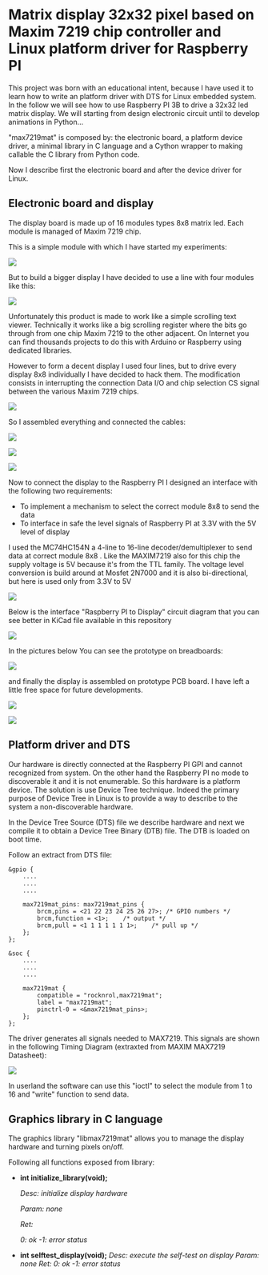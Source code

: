 # Matrix display 32x32 pixel based on Maxim 7219 chip controller and Linux platform driver for Raspberry PI


This project was born with an educational intent, because I have used it to learn how to write an platform driver with DTS for Linux embedded system.
In the follow we will see how to use Raspberry PI 3B to drive a 32x32 led matrix display. 
We will starting from design electronic circuit until to develop animations in Python...

"max7219mat" is composed by: the electronic board, a platform device driver, a minimal library in C language and a Cython wrapper to making callable the C library from Python code.

Now I describe first the electronic board and after the device driver for Linux.

## Electronic board and display

The display board is made up of 16 modules types 8x8 matrix led. 
Each module is managed of Maxim 7219 chip.

This is a simple module with which I have started my experiments:

![](https://raw.githubusercontent.com/rocknRol/max7219mat/master/img/matrix1.png)

But to build a bigger display I have decided to use a line with four modules like this:

![](https://raw.githubusercontent.com/rocknRol/max7219mat/master/img/matrix2.png)

Unfortunately this product is made to work like a simple scrolling text viewer. 
Technically it works like a big scrolling register where the bits go through from one chip Maxim 7219 to the other adjacent.
On Internet you can find thousands projects to do this with Arduino or Raspberry using dedicated libraries.

However to form a decent display I used four lines, but to drive every display 8x8 individually I have decided to hack them.
The modification consists in interrupting the connection Data I/O and chip selection CS signal between the various Maxim 7219 chips.

![](https://raw.githubusercontent.com/rocknRol/max7219mat/master/img/matrix3.png)

So I assembled everything and connected the cables:

![](https://raw.githubusercontent.com/rocknRol/max7219mat/master/img/matrix4.png)

![](https://raw.githubusercontent.com/rocknRol/max7219mat/master/img/matrix5.png)

![](https://raw.githubusercontent.com/rocknRol/max7219mat/master/img/matrix6.png)

Now to connect the display to the Raspberry PI I designed an interface with the following  two requirements:

- To implement a mechanism to select the correct module 8x8 to send the data
- To interface in safe the level signals of Raspberry PI at 3.3V with the 5V level of display

I used the MC74HC154N a 4-line to 16-line decoder/demultiplexer to send data at correct module 8x8 . Like the MAXIM7219 also for this chip the supply voltage is 5V because it's from the TTL family.
The voltage level conversion is build around at Mosfet 2N7000 and it is also bi-directional, but here is used only from 3.3V to 5V

![](https://raw.githubusercontent.com/rocknRol/max7219mat/master/img/sch1.png)

Below is the interface "Raspberry PI to Display" circuit diagram that you can see better in KiCad file available in this repository

![](https://raw.githubusercontent.com/rocknRol/max7219mat/master/img/sch2.png)

In the pictures below You can see the prototype on breadboards:

![](https://raw.githubusercontent.com/rocknRol/max7219mat/master/img/prt1.png)

and finally the display is assembled on prototype PCB board. I have left a little free space for future developments.


![](https://raw.githubusercontent.com/rocknRol/max7219mat/master/img/prt3.png)


![](https://raw.githubusercontent.com/rocknRol/max7219mat/master/img/prt2.png)


## Platform driver and DTS

Our hardware is directly connected at the Raspberry PI GPI and cannot recognized from system. On the other hand the Raspberry PI no mode to discoverable it and it is not enumerable. So this hardware is a platform device.
The solution is use Device Tree technique. 
Indeed the primary purpose of Device Tree in Linux is to provide a way to describe to the system a non-discoverable hardware.

In the Device Tree Source (DTS) file we describe hardware and next we compile it to obtain a Device Tree Binary (DTB) file.
The DTB is loaded on boot time.

Follow an extract from DTS file:

```
&gpio {
    ....
    ....
    ....

	max7219mat_pins: max7219mat_pins {
		brcm,pins = <21 22 23 24 25 26 27>; /* GPIO numbers */
		brcm,function = <1>;	/* output */
		brcm,pull = <1 1 1 1 1 1 1>;	/* pull up */
	};
};

&soc {
    ....
    ....
    ....

	max7219mat {
		compatible = "rocknrol,max7219mat";
		label = "max7219mat";
		pinctrl-0 = <&max7219mat_pins>;
	};
};
```

The driver generates all signals needed to MAX7219. This signals are shown in the following Timing Diagram (extraxted from MAXIM MAX7219 Datasheet):

![](https://raw.githubusercontent.com/rocknRol/max7219mat/master/img/dgr1.png)

In userland the software can use this "ioctl" to select the module from 1 to 16 and "write" function to send data.


## Graphics library in C language

The graphics library "libmax7219mat" allows you to manage the display hardware and turning pixels on/off.

Following all functions exposed from library:

- **int initialize_library(void);**

  *Desc: initialize display hardware*

  *Param: none*
  
  *Ret:*
  	
     *0: ok*
     *-1: error status*


- **int selftest_display(void);**
	*Desc: execute the self-test on display*
	*Param: none*
	*Ret:* 
		*0: ok*
		*-1: error status* 






